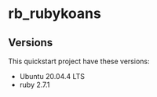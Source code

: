 # rb_rubykoans

## Versions

This quickstart project have these versions:

- Ubuntu 20.04.4 LTS
- ruby 2.7.1